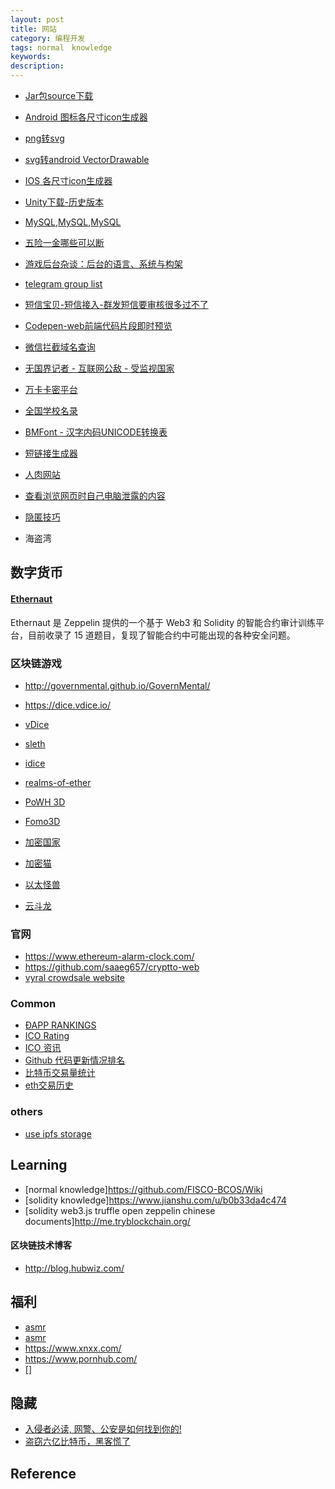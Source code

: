 ```yaml
---
layout: post
title: 网站
category: 编程开发
tags: normal　knowledge
keywords: 
description: 
---
```


* [Jar包source下载](http://www.java2s.com/)
* [Android 图标各尺寸icon生成器](http://romannurik.github.io/AndroidAssetStudio/)
* [png转svg](https://convertio.co/png-converter/)
* [svg转android VectorDrawable](http://inloop.github.io/svg2android/)
* [IOS 各尺寸icon生成器](http://www.atool.org/ios_logo.php)
* [Unity下载-历史版本](http://www.ceeger.com/Unity/Resources/2011/Unity_History_download.html)
* [MySQL](http://ftp.jaist.ac.jp/pub/mysql/Downloads/),[MySQL](http://mirror.cogentco.com/pub/mysql/MySQL-5.0/),[MySQL](http://ftp.iij.ad.jp/pub/db/mysql/Downloads/MySQL-5.0/)
* [五险一金哪些可以断](http://www.shenchuang.com/sznews/20141103/124107.shtml)
* [游戏后台杂谈：后台的语言、系统与构架](http://www.cnblogs.com/laiqun/p/5740060.html)
* [telegram group list](https://tgram.io/)
* [短信宝贝-短信接入-群发短信要审核很多过不了](http://smsbao.com/)
* [Codepen-web前端代码片段即时预览](https://codepen.io/colorlib/pen/aaaoVJ)
* [微信拦截域名查询](http://www.icpbeian.com.cn/wechat.html)
* [无国界记者 - 互联网公敌 - 受监视国家](https://zh.wikipedia.org/wiki/%E6%97%A0%E5%9B%BD%E7%95%8C%E8%AE%B0%E8%80%85#cite_note-RWBEnemies2012-41)
* [万卡卡密平台](https://www.10000ka.cn/)
* [全国学校名录](https://www.ruyile.com/xuexiao/)
* [BMFont - 汉字内码UNICODE转换表](https://www.xuebuyuan.com/814000.html?mobile=1)
* [短链接生成器](https://www.bysb.net/2020.html)
* [人肉网站](https://www.cnblogs.com/bonelee/p/9254254.html)
* [查看浏览网页时自己电脑泄露的内容](whoer.net)
* [隐匿技巧](https://www.v-sec.org/2018/08/08/针对实现网络完全匿名的思路-hide-your-ass/)

* 海盗湾

## 数字货币

#### [Ethernaut](https://github.com/OpenZeppelin/ethernaut)

Ethernaut 是 Zeppelin 提供的一个基于 Web3 和 Solidity 的智能合约审计训练平台，目前收录了 15 道题目，复现了智能合约中可能出现的各种安全问题。

### 区块链游戏

* <http://governmental.github.io/GovernMental/>
* <https://dice.vdice.io/>
* [vDice](https://dice.vdice.io/en)
* [sleth](https://github.com/jorisbontje/sleth)
* [idice](https://idice.io/)
* [realms-of-ether](https://realms-of-ether.github.io)

* [PoWH 3D](https://powh.io/)
* [Fomo3D](https://exitscam.me)
* [加密国家](https://cryptocountries.io/)
* [加密猫](https://www.cryptokitties.co/)
* [以太怪兽](https://www.etheremon.com/)
* [云斗龙](http://event.hyperdragons.com/)
### 官网

* <https://www.ethereum-alarm-clock.com/>
* <https://github.com/saaeg657/cryptto-web>
* [vyral crowdsale website](https://github.com/vyralnetwork/vyral-dapp)

### Common

* [ÐAPP RANKINGS](https://www.stateofthedapps.com/rankings)
* [ICO Rating](https://icorating.com/)
* [ICO 资讯](https://icodrops.com/)
* [Github 代码更新情况排名](https://cryptomiso.com/)
* [比特币交易量统计](https://www.coinhills.com)
* [eth交易历史](https://etherscan.io)

### others

* [use ipfs storage](https://github.com/DucaturFw/frontend-oracles)


## Learning

* [normal knowledge]<https://github.com/FISCO-BCOS/Wiki>
* [solidity knowledge]<https://www.jianshu.com/u/b0b33da4c474>
* [solidity web3.js truffle open zeppelin chinese documents]<http://me.tryblockchain.org/>

#### 区块链技术博客

* <http://blog.hubwiz.com/>

## 福利

* [asmr](http://3.jqasmr.com)
* [asmr](https://www.okfree.men)
* <https://www.xnxx.com/>
* <https://www.pornhub.com/>
* []

## 隐藏

* [入侵者必读, 网警、公安是如何找到你的!](https://lcx.cc/post/1213/)
* [盗窃六亿比特币，黑客慌了](http://finance.sina.com.cn/blockchain/coin/2018-08-22/doc-ihhzsnec1921559.shtml)
## Reference
